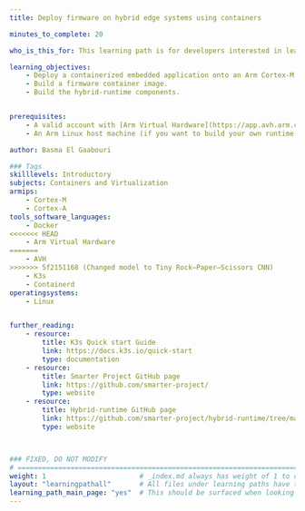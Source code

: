 ```yaml
---
title: Deploy firmware on hybrid edge systems using containers

minutes_to_complete: 20

who_is_this_for: This learning path is for developers interested in learning how to deploy software (embedded applications and firmware) onto other processors in the system, using Linux running on the application core.

learning_objectives:
    - Deploy a containerized embedded application onto an Arm Cortex-M core from an Arm Cortex-A core using containerd and K3s.
    - Build a firmware container image.
    - Build the hybrid-runtime components.


prerequisites:
    - A valid account with [Arm Virtual Hardware](https://app.avh.arm.com/login)
    - An Arm Linux host machine (if you want to build your own runtime and container image)

author: Basma El Gaabouri

### Tags
skilllevels: Introductory
subjects: Containers and Virtualization
armips:
    - Cortex-M
    - Cortex-A
tools_software_languages:
    - Docker
<<<<<<< HEAD
    - Arm Virtual Hardware
=======
    - AVH
>>>>>>> 5f2151168 (Changed model to Tiny Rock–Paper–Scissors CNN)
    - K3s
    - Containerd
operatingsystems:
    - Linux


further_reading:
    - resource:
        title: K3s Quick start Guide 
        link: https://docs.k3s.io/quick-start
        type: documentation
    - resource:
        title: Smarter Project GitHub page
        link: https://github.com/smarter-project/
        type: website
    - resource:
        title: Hybrid-runtime GitHub page 
        link: https://github.com/smarter-project/hybrid-runtime/tree/main
        type: website



### FIXED, DO NOT MODIFY
# ================================================================================
weight: 1                       # _index.md always has weight of 1 to order correctly
layout: "learningpathall"       # All files under learning paths have this same wrapper
learning_path_main_page: "yes"  # This should be surfaced when looking for related content. Only set for _index.md of learning path content.
---
```

